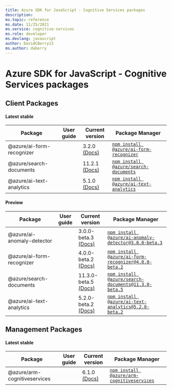```yaml
---
title: Azure SDK for JavaScript - Cognitive Services packages
description: 
ms.topic: reference
ms.date: 11/25/2021
ms.service: cognitive-services
ms.role: developer
ms.devlang: javascript
author: DavidCBerry13
ms.author: daberry
---
```


# Azure SDK for JavaScript - Cognitive Services packages

## Client Packages

#### Latest stable

| Package               | User guide                           | Current version        | Package Manager                |
|-----------------------|--------------------------------------|------------------------|--------------------------------|
| @azure/ai-form-recognizer  |   | 3.2.0 [(Docs)](/javascript/sdk-demo/cognitive-services/ai-form-recognizer/azure-ai-form-recognizer/latest-stable)  | [`npm install @azure/ai-form-recognizer`](https://www.npmjs.com/package/%40azure%2Fai-form-recognizer) |
| @azure/search-documents  |   | 11.2.1 [(Docs)](/javascript/sdk-demo/cognitive-services/search-documents/azure-search-documents/latest-stable)  | [`npm install @azure/search-documents`](https://www.npmjs.com/package/%40azure%2Fsearch-documents) |
| @azure/ai-text-analytics  |   | 5.1.0 [(Docs)](/javascript/sdk-demo/cognitive-services/ai-text-analytics/azure-ai-text-analytics/latest-stable)  | [`npm install @azure/ai-text-analytics`](https://www.npmjs.com/package/%40azure%2Fai-text-analytics) |
 

#### Preview

| Package               | User guide                           | Current version        | Package Manager                |
|-----------------------|--------------------------------------|------------------------|--------------------------------|
| @azure/ai-anomaly-detector  |   | 3.0.0-beta.3 [(Docs)](/javascript/sdk-demo/cognitive-services/ai-anomaly-detector/azure-ai-anomaly-detector/preview)  | [`npm install @azure/ai-anomaly-detector@3.0.0-beta.3`](https://www.npmjs.com/package/%40azure%2Fai-anomaly-detector3.0.0-beta.3) |
| @azure/ai-form-recognizer  |   | 4.0.0-beta.2 [(Docs)](/javascript/sdk-demo/cognitive-services/ai-form-recognizer/azure-ai-form-recognizer/preview)  | [`npm install @azure/ai-form-recognizer@4.0.0-beta.2`](https://www.npmjs.com/package/%40azure%2Fai-form-recognizer4.0.0-beta.2) |
| @azure/search-documents  |   | 11.3.0-beta.5 [(Docs)](/javascript/sdk-demo/cognitive-services/search-documents/azure-search-documents/preview)  | [`npm install @azure/search-documents@11.3.0-beta.5`](https://www.npmjs.com/package/%40azure%2Fsearch-documents11.3.0-beta.5) |
| @azure/ai-text-analytics  |   | 5.2.0-beta.2 [(Docs)](/javascript/sdk-demo/cognitive-services/ai-text-analytics/azure-ai-text-analytics/preview)  | [`npm install @azure/ai-text-analytics@5.2.0-beta.2`](https://www.npmjs.com/package/%40azure%2Fai-text-analytics5.2.0-beta.2) |
 


 
 

## Management Packages

#### Latest stable

| Package               | User guide                           | Current version        | Package Manager                |
|-----------------------|--------------------------------------|------------------------|--------------------------------|
| @azure/arm-cognitiveservices  |   | 6.1.0 [(Docs)](/javascript/sdk-demo/cognitive-services/arm-cognitiveservices/azure-arm-cognitiveservices/latest-stable)  | [`npm install @azure/arm-cognitiveservices`](https://www.npmjs.com/package/%40azure%2Farm-cognitiveservices) |
 

 

 
 

